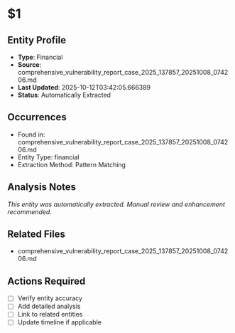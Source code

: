 # $1

## Entity Profile
- **Type**: Financial
- **Source**: comprehensive_vulnerability_report_case_2025_137857_20251008_074206.md
- **Last Updated**: 2025-10-12T03:42:05.666389
- **Status**: Automatically Extracted

## Occurrences
- Found in: comprehensive_vulnerability_report_case_2025_137857_20251008_074206.md
- Entity Type: financial
- Extraction Method: Pattern Matching

## Analysis Notes
*This entity was automatically extracted. Manual review and enhancement recommended.*

## Related Files
- comprehensive_vulnerability_report_case_2025_137857_20251008_074206.md

## Actions Required
- [ ] Verify entity accuracy
- [ ] Add detailed analysis
- [ ] Link to related entities
- [ ] Update timeline if applicable
